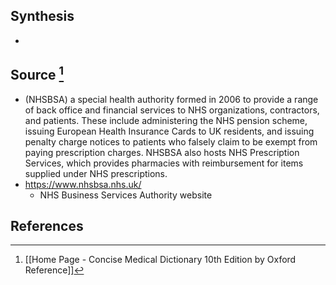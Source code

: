 ## Synthesis
- 
## Source [^1]
- (NHSBSA) a special health authority formed in 2006 to provide a range of back office and financial services to NHS organizations, contractors, and patients. These include administering the NHS pension scheme, issuing European Health Insurance Cards to UK residents, and issuing penalty charge notices to patients who falsely claim to be exempt from paying prescription charges. NHSBSA also hosts NHS Prescription Services, which provides pharmacies with reimbursement for items supplied under NHS prescriptions.
- https://www.nhsbsa.nhs.uk/
	- NHS Business Services Authority website
## References

[^1]: [[Home Page - Concise Medical Dictionary 10th Edition by Oxford Reference]]